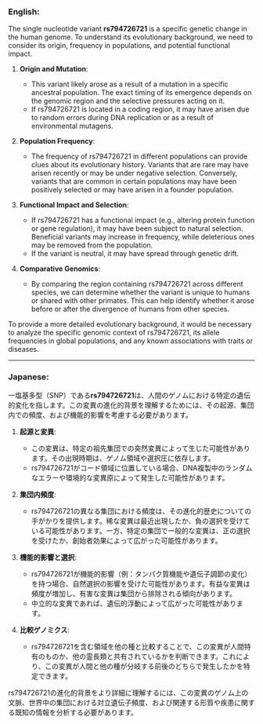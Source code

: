 ### English:
The single nucleotide variant **rs794726721** is a specific genetic change in the human genome. To understand its evolutionary background, we need to consider its origin, frequency in populations, and potential functional impact.

1. **Origin and Mutation**: 
   - This variant likely arose as a result of a mutation in a specific ancestral population. The exact timing of its emergence depends on the genomic region and the selective pressures acting on it.
   - If rs794726721 is located in a coding region, it may have arisen due to random errors during DNA replication or as a result of environmental mutagens.

2. **Population Frequency**:
   - The frequency of rs794726721 in different populations can provide clues about its evolutionary history. Variants that are rare may have arisen recently or may be under negative selection. Conversely, variants that are common in certain populations may have been positively selected or may have arisen in a founder population.

3. **Functional Impact and Selection**:
   - If rs794726721 has a functional impact (e.g., altering protein function or gene regulation), it may have been subject to natural selection. Beneficial variants may increase in frequency, while deleterious ones may be removed from the population.
   - If the variant is neutral, it may have spread through genetic drift.

4. **Comparative Genomics**:
   - By comparing the region containing rs794726721 across different species, we can determine whether the variant is unique to humans or shared with other primates. This can help identify whether it arose before or after the divergence of humans from other species.

To provide a more detailed evolutionary background, it would be necessary to analyze the specific genomic context of rs794726721, its allele frequencies in global populations, and any known associations with traits or diseases.

---

### Japanese:
一塩基多型（SNP）である**rs794726721**は、人間のゲノムにおける特定の遺伝的変化を指します。この変異の進化的背景を理解するためには、その起源、集団内での頻度、および機能的影響を考慮する必要があります。

1. **起源と変異**:
   - この変異は、特定の祖先集団での突然変異によって生じた可能性があります。その出現時期は、ゲノム領域や選択圧に依存します。
   - rs794726721がコード領域に位置している場合、DNA複製中のランダムなエラーや環境的な変異原によって発生した可能性があります。

2. **集団内頻度**:
   - rs794726721の異なる集団における頻度は、その進化的歴史についての手がかりを提供します。稀な変異は最近出現したか、負の選択を受けている可能性があります。一方、特定の集団で一般的な変異は、正の選択を受けたか、創始者効果によって広がった可能性があります。

3. **機能的影響と選択**:
   - rs794726721が機能的影響（例：タンパク質機能や遺伝子調節の変化）を持つ場合、自然選択の影響を受けた可能性があります。有益な変異は頻度が増加し、有害な変異は集団から排除される傾向があります。
   - 中立的な変異であれば、遺伝的浮動によって広がった可能性があります。

4. **比較ゲノミクス**:
   - rs794726721を含む領域を他の種と比較することで、この変異が人間特有のものか、他の霊長類と共有されているかを判断できます。これにより、この変異が人間と他の種が分岐する前後のどちらで発生したかを特定できます。

rs794726721の進化的背景をより詳細に理解するには、この変異のゲノム上の文脈、世界中の集団における対立遺伝子頻度、および関連する形質や疾患に関する既知の情報を分析する必要があります。